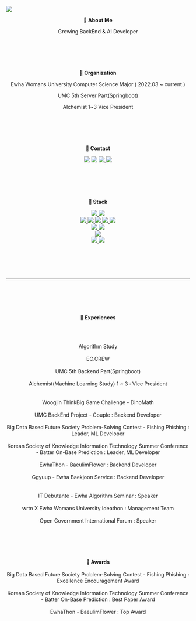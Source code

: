 <img src="https://capsule-render.vercel.app/api?type=waving&color=5CD1E5&height=300&section=header&text=&fontSize=30&&fontColor=FFFFFF&fontAlignY=35" />


<p align="center"> <strong> 🐳 About Me </strong> <br> </p>
<p align="center"> Growing BackEnd & AI Developer <br> </p>
<br>
<br>
<br>
<br>
<p align="center"> <strong> 🐋 Organization </strong> <br> </p>
<p align="center"> Ewha Womans University Computer Science Major ( 2022.03 ~ current ) <br> </p>
<p align="center"> UMC 5th Server Part(Springboot) <br> </p>
<p align="center"> AIchemist 1~3 Vice President <br> </p>
<br>
<br>
<br>
<br>
<p align="center"> <strong>🐬 Contact</strong> <br> </p>
<p align="center"> 
 <a href=""><img src="https://img.shields.io/badge/Gmail-EA4335?style=flat-square&logo=Gmail&logoColor=white"/></a>
 <a href=""><img src="https://img.shields.io/badge/Instagram-E4405F?style=flat-square&logo=Instagram&logoColor=white"/></a>
 <a href=""><img src="https://img.shields.io/badge/LinkedIn-0A66C2?style=flat-square&logo=LinkedIn&logoColor=white"/> </a>
 <a href="https://sosoeunii.tistory.com/"><img src="https://img.shields.io/badge/Tistory-000000?style=flat-square&logo=Tistory&logoColor=white"/> </a>
</p>
<br>
<br>
<br>
<br>
<p align="center"> <strong> 🐠 Stack </strong> <br> </p>
<p align="center">
 <a href="https://sosoeunii.tistory.com/"><img src="https://img.shields.io/badge/Java-000000?style=flat-square&logo=Java&logoColor=white"/> </a>
 <a href="https://sosoeunii.tistory.com/"><img src="https://img.shields.io/badge/Python-3776AB?style=flat-square&logo=Python&logoColor=white"/> </a> <br>
 <a href="https://sosoeunii.tistory.com/"><img src="https://img.shields.io/badge/Spring-6DB33F?style=flat-square&logo=Spring&logoColor=white"/> </a>
 <a href="https://sosoeunii.tistory.com/"><img src="https://img.shields.io/badge/springboot-6DB33F?style=flat-square&logo=Springboot&logoColor=white"/> </a>
 <a href="https://sosoeunii.tistory.com/"><img src="https://img.shields.io/badge/NumPy-013243?style=flat-square&logo=NumPy&logoColor=white"/> </a>
 <a href="https://sosoeunii.tistory.com/"><img src="https://img.shields.io/badge/Unity-000000?style=flat-square&logo=Unity&logoColor=white"/> </a>
 <a href="https://sosoeunii.tistory.com/"><img src="https://img.shields.io/badge/Tomcat-F8DC75?style=flat-square&logo=Tomcat&logoColor=white"/> </a><br>
 <a href="https://sosoeunii.tistory.com/"><img src="https://img.shields.io/badge/IntelliJ-000000?style=flat-square&logo=IntelliJ&logoColor=white"/> </a>
 <a href="https://sosoeunii.tistory.com/"><img src="https://img.shields.io/badge/Jupyter-F37626?style=flat-square&logo=Jupyter&logoColor=white"/> </a> <br>
 <a href="https://sosoeunii.tistory.com/"><img src="https://img.shields.io/badge/mysql-4479A1?style=flat-square&logo=MySQL&logoColor=white"/> </a> <br>
 <a href="https://sosoeunii.tistory.com/"><img src="https://img.shields.io/badge/GitHub-181717?style=flat-square&logo=GitHub&logoColor=white"/> </a>
 <a href="https://sosoeunii.tistory.com/"><img src="https://img.shields.io/badge/Notion-000000?style=flat-square&logo=Notion&logoColor=white"/> </a>
</p>
<br>
<br>
<br>
<br>

***

<br>
<br>
<br>
<br>
<p align="center"> <strong> 🌊 Experiences </strong> <br> </p>
<br>
<br>
<p align="center">
 Algorithm Study <br>
 <br>
 EC.CREW <br>
 <br>
 UMC 5th Backend Part(Springboot) <br>
 <br>
 AIchemist(Machine Learning Study) 1 ~ 3 : Vice President <br>
 <br>
 <br>
 Woogjin ThinkBig Game Challenge - DinoMath <br>
 <br>
 UMC BackEnd Project - Couple : Backend Developer <br>
 <br>
 Big Data Based Future Society Problem-Solving Contest - Fishing Phishing : Leader, ML Developer <br>
 <br>
 Korean Society of Knowledge Information Technology Summer Conference - Batter On-Base Prediction : Leader, ML Developer <br>
 <br>
 EwhaThon - BaeulimFlower : Backend Developer <br>
 <br>
 Ggyuup - Ewha Baekjoon Service : Backend Developer <br>
 <br>
 <br>
 IT Debutante - Ewha Algorithm Seminar : Speaker <br>
 <br>
 wrtn X Ewha Womans University Ideathon : Management Team <br>
 <br>
 Open Government International Forum : Speaker <br>
</p>
<br>
<br>
<br>
<br>
<p align="center"> <strong> 🦈 Awards </strong> <br>
 <br>
 Big Data Based Future Society Problem-Solving Contest - Fishing Phishing : Excellence Encouragement Award <br>
 <br>
 Korean Society of Knowledge Information Technology Summer Conference - Batter On-Base Prediction : Best Paper Award <br>
 <br>
 EwhaThon - BaeulimFlower : Top Award <br>
</p>
<br>
<br>
<br>
<br>
